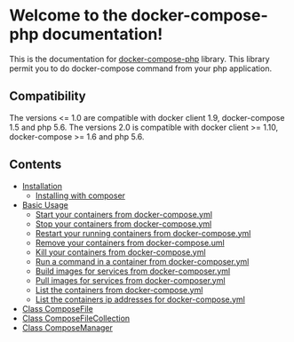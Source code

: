 # Welcome to the docker-compose-php documentation!

This is the documentation for [docker-compose-php](https://github.com/omauger/docker-compose-php) library.
This library permit you to do docker-compose command from your php application.

## Compatibility

The versions  <= 1.0 are compatible with docker client 1.9, docker-compose 1.5 and php 5.6.
The versions 2.0 is compatible with docker client >= 1.10, docker-compose >= 1.6 and php 5.6.

## Contents

* [Installation](/installation)
    * [Installing with composer](/installation#installing-with-composer)
* [Basic Usage](/basic)
    * [Start your containers from docker-compose.yml](/basic#start)
    * [Stop your containers from docker-compose.yml](/basic#stop)
    * [Restart your running containers from docker-compose.yml](/basic#restart)
    * [Remove your containers from docker-compose.uml](/basic#remove)
    * [Kill your containers from docker-compose.yml](/basic#kill)
    * [Run a command in a container from docker-composer.yml](/basic#run)
    * [Build images for services from docker-composer.yml](/basic#build)
    * [Pull images for services from docker-composer.yml](/basic#pull)
    * [List the containers from docker-compose.yml](/basic#List_containers)
    * [List the containers ip addresses for docker-compose.yml](/basic#List_containers_IPs)
* [Class ComposeFile](/composefile)
* [Class ComposeFileCollection](/composefilecollection)
* [Class ComposeManager](/composemanager)
